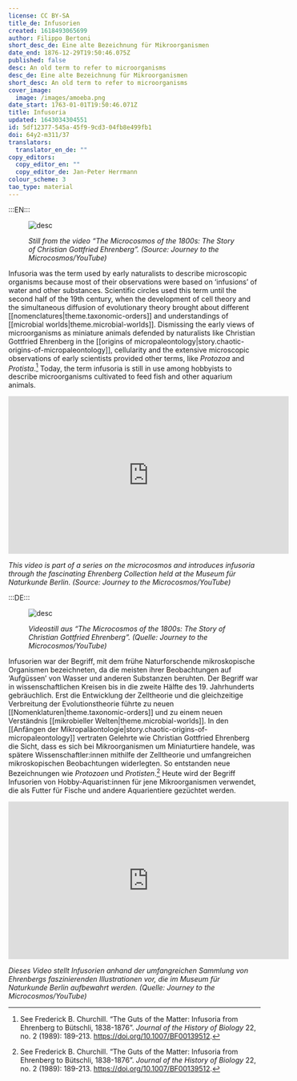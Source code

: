 ```yaml
---
license: CC BY-SA
title_de: Infusorien
created: 1618493065699
author: Filippo Bertoni
short_desc_de: Eine alte Bezeichnung für Mikroorganismen
date_end: 1876-12-29T19:50:46.075Z
published: false
desc: An old term to refer to microorganisms
desc_de: Eine alte Bezeichnung für Mikroorganismen
short_desc: An old term to refer to microorganisms
cover_image:
  image: /images/amoeba.png
date_start: 1763-01-01T19:50:46.071Z
title: Infusoria
updated: 1643034304551
id: 5df12377-545a-45f9-9cd3-04fb8e499fb1
doi: 64y2-m311/37
translators:
  translator_en_de: ""
copy_editors:
  copy_editor_en: ""
  copy_editor_de: Jan-Peter Herrmann
colour_scheme: 3
tao_type: material
---
```


:::EN:::

<figure>

![desc](/images/filo/amoeba.png)

<figcaption>

_Still from the video “The Microcosmos of the 1800s: The Story of Christian Gottfried Ehrenberg”. (Source: Journey to the Microcosmos/YouTube)_

</figcaption>

</figure>

Infusoria was the term used by early naturalists to describe microscopic organisms because most of their observations were based on ‘infusions’ of water and other substances. Scientific circles used this term until the second half of the 19th century, when the development of cell theory and the simultaneous diffusion of evolutionary theory brought about different [[nomenclatures|theme.taxonomic-orders]] and understandings of [[microbial worlds|theme.microbial-worlds]]. Dismissing the early views of microorganisms as miniature animals defended by naturalists like Christian Gottfried Ehrenberg in the [[origins of micropaleontology|story.chaotic-origins-of-micropaleontology]], cellularity and the extensive microscopic observations of early scientists provided other terms, like _Protozoa_ and _Protista_.[^1] Today, the term infusoria is still in use among hobbyists to describe microorganisms cultivated to feed fish and other aquarium animals.

<iframe width="560" height="315" src="https://www.youtube-nocookie.com/embed/PKMUJdn09OU?controls=0" title="YouTube video player" frameborder="0" allow="accelerometer; autoplay; clipboard-write; encrypted-media; gyroscope; picture-in-picture" allowfullscreen></iframe>

<figcaption>

_This video is part of a series on the microcosmos and introduces infusoria through the fascinating Ehrenberg Collection held at the Museum für Naturkunde Berlin. (Source: Journey to the Microcosmos/YouTube)_

</figcaption>

[^1]: See Frederick B. Churchill. “The Guts of the Matter: Infusoria from Ehrenberg to Bütschli, 1838-1876”. _Journal of the History of Biology_ 22, no. 2 (1989): 189-213. https://doi.org/10.1007/BF00139512. 


:::DE:::

<figure>

![desc](/images/filo/amoeba.png)

<figcaption>

_Videostill aus “The Microcosmos of the 1800s: The Story of Christian Gottfried Ehrenberg”. (Quelle: Journey to the Microcosmos/YouTube)_

</figcaption>

</figure>

Infusorien war der Begriff, mit dem frühe Naturforschende mikroskopische Organismen bezeichneten, da die meisten ihrer Beobachtungen auf ‘Aufgüssen’ von Wasser und anderen Substanzen beruhten. Der Begriff war in wissenschaftlichen Kreisen bis in die zweite Hälfte des 19. Jahrhunderts gebräuchlich. Erst die Entwicklung der Zelltheorie und die gleichzeitige Verbreitung der Evolutionstheorie führte zu neuen [[Nomenklaturen|theme.taxonomic-orders]] und zu einem neuen Verständnis [[mikrobieller Welten|theme.microbial-worlds]]. In den [[Anfängen der Mikropaläontologie|story.chaotic-origins-of-micropaleontology]] vertraten Gelehrte wie Christian Gottfried Ehrenberg die Sicht, dass es sich bei Mikroorganismen um Miniaturtiere handele, was spätere Wissenschaftler:innen mithilfe der Zelltheorie und umfangreichen mikroskopischen Beobachtungen widerlegten. So entstanden neue Bezeichnungen wie _Protozoen_ und _Protisten_.[^1] Heute wird der Begriff Infusorien von Hobby-Aquarist:innen für jene Mikroorganismen verwendet, die als Futter für Fische und andere Aquarientiere gezüchtet werden.

<iframe width="560" height="315" src="https://www.youtube-nocookie.com/embed/PKMUJdn09OU?controls=0" title="YouTube video player" frameborder="0" allow="accelerometer; autoplay; clipboard-write; encrypted-media; gyroscope; picture-in-picture" allowfullscreen></iframe>

<figcaption>

_Dieses Video stellt Infusorien anhand der umfangreichen Sammlung von Ehrenbergs faszinierenden Illustrationen vor, die im Museum für Naturkunde Berlin aufbewahrt werden. (Quelle: Journey to the Microcosmos/YouTube)_

</figcaption>

[^1]: Siehe Frederick B. Churchill. “The Guts of the Matter: Infusoria from Ehrenberg to Bütschli, 1838-1876”. _Journal of the History of Biology_ 22, Nr. 2 (1989): 189-213. https://doi.org/10.1007/BF00139512.